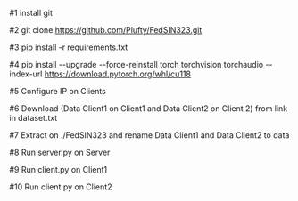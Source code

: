 #1 install git 

#2 git clone https://github.com/Plufty/FedSIN323.git

#3 pip install -r requirements.txt

#4 pip install --upgrade --force-reinstall torch torchvision torchaudio --index-url https://download.pytorch.org/whl/cu118

#5 Configure IP on Clients

#6 Download (Data Client1 on Client1 and Data Client2 on Client 2) from link in dataset.txt

#7 Extract on ./FedSIN323 and rename Data Client1 and Data Client2 to data

#8 Run server.py on Server

#9 Run client.py on Client1

#10 Run client.py on Client2
